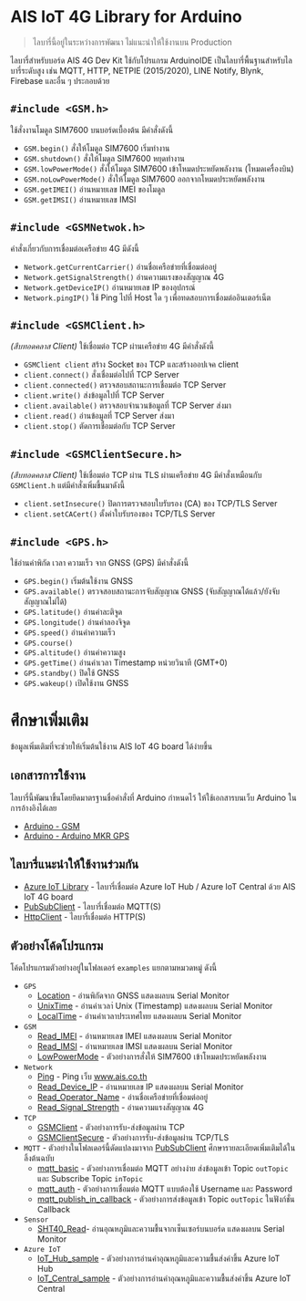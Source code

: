 # AIS IoT 4G Library for Arduino

 > ไลบารี่นี้อยู่ในระหว่างการพัฒนา ไม่แนะนำให้ใช้งานบน Production

ไลบารี่สำหรับบอร์ด AIS 4G Dev Kit ใช้กับโปรแกรม ArduinoIDE เป็นไลบารี่พื้นฐานสำหรับไลบารี่ระดับสูง เช่น MQTT, HTTP, NETPIE (2015/2020), LINE Notify, Blynk, Firebase และอื่น ๆ ประกอบด้วย

## `#include <GSM.h>`

ใช้สั่งงานโมดูล SIM7600 บนบอร์ดเบื้องต้น มีคำสั่งดังนี้

  * `GSM.begin()` สั่งให้โมดูล SIM7600 เริ่มทำงาน
  * `GSM.shutdown()` สั่งให้โมดูล SIM7600 หยุดทำงาน
  * `GSM.lowPowerMode()` สั่งให้โมดูล SIM7600 เข้าโหมดประหยัดพลังงาน (โหมดเครื่องบิน)
  * `GSM.noLowPowerMode()` สั่งให้โมดูล SIM7600 ออกจากโหมดประหยัดพลังงาน
  * `GSM.getIMEI()` อ่านหมายเลข IMEI ของโมดูล
  * `GSM.getIMSI()` อ่านหมายเลข IMSI

## `#include <GSMNetwok.h>`

คำสั่งเกี่ยวกับการเชื่อมต่อเครือข่าย 4G มีดังนี้

  * `Network.getCurrentCarrier()` อ่านชื่อเครือข่ายที่เชื่อมต่ออยู่
  * `Network.getSignalStrength()` อ่านความแรงของสัญญาณ 4G
  * `Network.getDeviceIP()` อ่านหมายเลข IP ของอุปกรณ์
  * `Network.pingIP()` ใช้ Ping ไปที่ Host ใด ๆ เพื่อทดสอบการเชื่อมต่ออินเตอร์เน็ต

## `#include <GSMClient.h>`

*(สืบทอดคลาส Client)* ใช้เชื่อมต่อ TCP ผ่านเครือข่าย 4G มีคำสั่งดังนี้

  * `GSMClient client` สร้าง Socket ของ TCP และสร้างออปเจค client
  * `client.connect()` สั่งเชื่อมต่อไปที่ TCP Server
  * `client.connected()` ตรวจสอบสถานะการเชื่อมต่อ TCP Server
  * `client.write()` ส่งข้อมูลไปที่ TCP Server
  * `client.available()` ตรวจสอบจำนวนข้อมูลที่ TCP Server ส่งมา
  * `client.read()` อ่านข้อมูลที่ TCP Server ส่งมา
  * `client.stop()` ตัดการเชื่อมต่อกับ TCP Server

## `#include <GSMClientSecure.h>`

*(สืบทอดคลาส Client)* ใช้เชื่อมต่อ TCP ผ่าน TLS ผ่านเครือข่าย 4G มีคำสั่งเหมือนกับ `GSMClient.h` แต่มีคำสั่งเพิ่มขึ้นมาดังนี้

  * `client.setInsecure()` ปิดการตรวจสอบใบรับรอง (CA) ของ TCP/TLS Server
  * `client.setCACert()` ตั้งค่าใบรับรองของ TCP/TLS Server

## `#include <GPS.h>`

ใช้อ่านค่าพิกัด เวลา ความเร็ว จาก GNSS (GPS) มีคำสั่งดังนี้

 * `GPS.begin()` เริ่มต้นใช้งาน GNSS
 * `GPS.available()` ตรวจสอบสถานะการจับสัญญาณ GNSS (จับสัญญาณได้แล้ว/ยังจับสัญญาณไม่ได้)
 * `GPS.latitude()` อ่านค่าละติจูด
 * `GPS.longitude()` อ่านค่าลองจิจูด
 * `GPS.speed()` อ่านค่าความเร็ว
 * `GPS.course()` 
 * `GPS.altitude()` อ่านค่าความสูง
 * `GPS.getTime()` อ่านค่าเวลา Timestamp หน่วยวินาที (GMT+0)
 * `GPS.standby()` ปิดใช้ GNSS
 * `GPS.wakeup()` เปิดใช้งาน GNSS

# ศึกษาเพิ่มเติม

ข้อมูลเพิ่มเติมที่จะช่วยให้เริ่มต้นใช้งาน AIS IoT 4G board ได้ง่ายขึ้น

## เอกสารการใช้งาน

ไลบารี่นี้พัฒนาขึ้นโดยยึดมาตรฐานชื่อคำสั่งที่ Arduino กำหนดไว้ ให้ใช้เอกสารบนเว็บ Arduino ในการอ้างอิงได้เลย

 * [Arduino - GSM](https://www.arduino.cc/en/Reference/GSM)
 * [Arduino - Arduino MKR GPS](https://www.arduino.cc/en/Reference/ArduinoMKRGPS)

## ไลบารี่แนะนำให้ใช้งานร่วมกัน

 * [Azure IoT Library]() - ไลบารี่เชื่อมต่อ Azure IoT Hub / Azure IoT Central ด้วย AIS IoT 4G board
 * [PubSubClient](https://github.com/knolleary/pubsubclient) - ไลบารี่เชื่อมต่อ MQTT(S)
 * [HttpClient](https://github.com/amcewen/HttpClient) - ไลบารี่เชื่อมต่อ HTTP(S)

## ตัวอย่างโค้ดโปรแกรม

โค้ดโปรแกรมตัวอย่างอยู่ในโฟลเดอร์ `examples` แยกตามหมวดหมู่ ดังนี้

 * `GPS`
   * [Location](https://github.com/maxpromer/AIS_IoT_4G/tree/main/examples/GPS/Location/Location.ino) - อ่านพิกัดจาก GNSS แสดงผลบน Serial Monitor
   * [UnixTime](https://github.com/maxpromer/AIS_IoT_4G/tree/main/examples/GPS/UnixTime/UnixTime.ino) - อ่านค่าเวลา่ Unix (Timestamp) แสดงผลบน Serial Monitor
   * [LocalTime](https://github.com/maxpromer/AIS_IoT_4G/tree/main/examples/GPS/LocalTime/LocalTime.ino) - อ่านค่าเวลาประเทศไทย แสดงผลบน Serial Monitor
 * `GSM`
   * [Read_IMEI](https://github.com/maxpromer/AIS_IoT_4G/tree/main/examples/GSM/Read_IMEI/Read_IMEI.ino) - อ่านหมายเลข IMEI แสดงผลบน Serial Monitor
   * [Read_IMSI](https://github.com/maxpromer/AIS_IoT_4G/tree/main/examples/GSM/Read_IMSI/Read_IMSI.ino) - อ่านหมายเลข IMSI แสดงผลบน Serial Monitor
   * [LowPowerMode](https://github.com/maxpromer/AIS_IoT_4G/tree/main/examples/GSM/LowPowerMode/LowPowerMode.ino) - ตัวอย่างการสั่งให้ SIM7600 เข้าโหมดประหยัดพลังงาน
 * `Network`
   * [Ping](https://github.com/maxpromer/AIS_IoT_4G/tree/main/examples/Network/Ping/Ping.ino) - Ping เว็บ www.ais.co.th
   * [Read_Device_IP](https://github.com/maxpromer/AIS_IoT_4G/tree/main/examples/Network/Read_Device_IP/Read_Device_IP.ino) - อ่านหมายเลข IP แสดงผลบน Serial Monitor
   * [Read_Operator_Name](https://github.com/maxpromer/AIS_IoT_4G/tree/main/examples/Network/Read_Operator_Name/Read_Operator_Name.ino) - อ่านชื่อเครือข่ายที่เชื่อมต่ออยู่
   * [Read_Signal_Strength](https://github.com/maxpromer/AIS_IoT_4G/tree/main/examples/Network/Read_Signal_Strength/Read_Signal_Strength.ino) - อ่านความแรงสัญญาณ 4G
 * `TCP`
   * [GSMClient](https://github.com/maxpromer/AIS_IoT_4G/tree/main/examples/TCP/GSMClient/GSMClient.ino) - ตัวอย่างการรับ-ส่งข้อมูลผ่าน TCP
   * [GSMClientSecure](https://github.com/maxpromer/AIS_IoT_4G/tree/main/examples/TCP/GSMClientSecure/GSMClientSecure.ino) - ตัวอย่างการรับ-ส่งข้อมูลผ่าน TCP/TLS
 * `MQTT` - ตัวอย่างในโฟลเดอร์นี้ดัดแปลงมาจาก [PubSubClient](https://github.com/knolleary/pubsubclient) ศึกษารายละเอียดเพิ่มเติมได้ในลิ้งต้นฉบับ
   * [mqtt_basic](https://github.com/maxpromer/AIS_IoT_4G/tree/main/examples/MQTT/mqtt_basic/mqtt_basic.ino) - ตัวอย่างการเชื่อมต่อ MQTT อย่างง่าย ส่งข้อมูลเข้า Topic `outTopic` และ Subscribe Topic `inTopic`
   * [mqtt_auth](https://github.com/maxpromer/AIS_IoT_4G/tree/main/examples/MQTT/mqtt_auth/mqtt_auth.ino) - ตัวอย่างการเชื่อมต่อ MQTT แบบต้องใช้ Username และ Password
   * [mqtt_publish_in_callback](https://github.com/maxpromer/AIS_IoT_4G/tree/main/examples/MQTT/mqtt_publish_in_callback/mqtt_publish_in_callback.ino) - ตัวอย่างการส่งข้อมูลเข้า Topic `outTopic` ในฟังก์ชั่น Callback
 * `Sensor`
   * [SHT40_Read](https://github.com/maxpromer/AIS_IoT_4G/tree/main/examples/Sensor/SHT40_Read/SHT40_Read.ino)- อ่านอุณหภูมิและความชื้นจากเซ็นเซอร์บนบอร์ด แสดงผลบน Serial Monitor
 * `Azure IoT`
   * [IoT_Hub_sample](https://github.com/gravitech-engineer/AIS_IoT_4G/blob/main/examples/Azure_IoT/IoT_Hub_sample/IoT_Hub_sample.ino) - ตัวอย่างการอ่านค่าอุณหภูมิและความชื้นส่งค่าขึ้น Azure IoT Hub
   * [IoT_Central_sample](https://github.com/gravitech-engineer/AIS_IoT_4G/blob/main/examples/Azure_IoT/IoT_Central_sample/IoT_Central_sample.ino) - ตัวอย่างการอ่านค่าอุณหภูมิและความชื้นส่งค่าขึ้น Azure IoT Central
  

